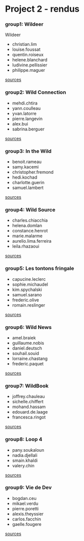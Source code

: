 # Project 2 - rendus

### group1: Wildeer
 Wildeer
- christian.lim
- louise.foussat
- quentin.roiseux
- helene.blanchard
- ludivine.pellissier
- philippe.maguer

[sources](https://github.com/WildCodeSchool/paris-0218-w1lDe3r-keurkeur)

### group2: Wild Connection

- mehdi.chtira
- yann.coulleau
- yvan.latorre
- pierre.langevin
- alex.bui
- sabrina.berguer

[sources](https://github.com/WildCodeSchool/paris-0218-wild-connection)

### group3: In the Wild

- benoit.rameau
- samy.kacemi
- christopher.fremond
- hedi.kochad
- charlotte.guerin
- samuel.lambert

[sources](https://github.com/WildCodeSchool/paris-0218-in-the-wild)

### group4: Wild Source

- charles.chiacchia
- helena.domlan
- constance.henrot
- marie.malarme
- aurelio.lima.ferreira
- leila.rhazaoui

[sources](https://github.com/WildCodeSchool/paris-0218-wild-source)

### group5: Les tontons fringale

- capucine.leclerc
- sophie.michaudel
- kim.spychalski
- samuel.sarano
- frederic.olive
- romain.reslinger

[sources](https://github.com/WildCodeSchool/paris-0218-les-tontons-fringale)

### group6: Wild News

- amel.braiek
- guillaume.nobis
- daniel.deutsch
- souhail.souid
- lorraine.chastang
- frederic.paquet

[sources](https://github.com/WildCodeSchool/paris-0218-wild-news)

### group7: WildBook

- joffrey.chauleau
- sichelle.chiffert
- mohand.hassam
- edouard.de.laage
- francesca.ringot

[sources](https://github.com/WildCodeSchool/paris-0218-wild-book)

### group8: Loop 4

- pany.soukaloun
- nadia.djellali
- smain.khaldi
- valery.chin

[sources](https://github.com/WildCodeSchool/paris-0218-loop-4)

### group9: Vie de Dev

- bogdan.ceu
- mikael.verdu
- pierre.poretti
- alexis.theyssier
- carlos.facchin
- gaelle.fougere

[sources](https://github.com/WildCodeSchool/paris-0218-vie-de-dev)
